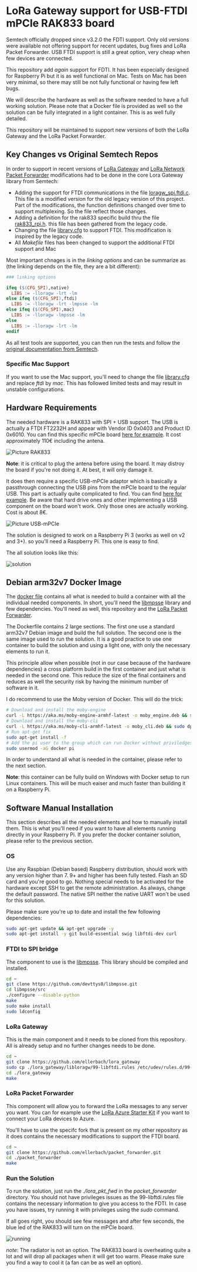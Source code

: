 # LoRa Gateway support for USB-FTDI mPCIe RAK833 board

Semtech officially dropped since v3.2.0 the FDTI support. Only old versions were available not offering support for recent updates, bug fixes and LoRa Packet Forwarder. USB FTDI support is still a great option, very cheap when few devices are connected.

This repository add *again* support for FDTI. It has been especially designed for Raspberry Pi but it is as well functional on Mac. Tests on Mac has been very minimal, so there may still be not fully functional or having few left bugs.

We will describe the hardware as well as the software needed to have a full working solution. Please note that a Docker file is provided as well so the solution can be fully integrated in a light container. This is as well fully detailed.

This repository will be maintained to support new versions of both the LoRa Gateway and the LoRa Packet Forwarder.

## Key Changes vs Original Semtech Repos

In order to support in recent versions of [LoRa Gateway](https://github.com/Lora-net/lora_gateway) and [LoRa Network Packet Forwarder](https://github.com/lora-net/packet_forwarder) modifications had to be done in the core Lora Gateway library from Semtech:

* Adding the support for FTDI communications in the file [loragw_spi.ftdi.c](libloragw\src\loragw_spi.ftdi.c). This file is a modified version for the old legacy version of this project. Part of the modifications, the function definitions changed over time to support multiplexing. So the file reflect those changes.
* Adding a definition for the rak833 specific build thru the file [rak833_rpi.h](libloragw\inc\rak833_rpi.h). this file has been gathered from the legacy code.
* Changing the file [library.cfg](libloragw\library.cfg) to support FTDI. This modification is inspired by the legacy code.
* All *Makefile* files has been changed to support the additional FTDI support and Mac

Most important chnages is in the *linking options* and can be summarize as (the linking depends on the file, they are a bit different):

```makefile
### linking options

ifeq ($(CFG_SPI),native)
  LIBS := -lloragw -lrt -lm
else ifeq ($(CFG_SPI),ftdi)
  LIBS := -lloragw -lrt -lmpsse -lm
else ifeq ($(CFG_SPI),mac)
  LIBS := -lloragw -lmpsse -lm
else
  LIBS := -lloragw -lrt -lm
endif
```

As all test tools are supported, you can then run the tests and follow the [original documentation from Semtech](original_readme.md).

### Specific Mac Support

If you want to use the Mac support, you'll need to change the file [library.cfg](libloragw\library.cfg) and replace *ftdi* by *mac*. This has followed limited tests and may result in unstable configurations.

## Hardware Requirements

The needed hardware is a RAK833 with SPI + USB support. The USB is actually a FTDI FT2232H and appear with Vendor ID 0x0403 and Product ID 0x6010.
You can find this specific mPCIe board [here for example](https://www.aliexpress.com/item/RAK833-SPI-USB-Industrial-Grade-Mini-PCIe-LoRa-Gateway-Concentrator-Module-SX1301-FT2232H-Chip-868-915MHz/32867370031.html). It cost approximately 110€ including the antena.

![Picture RAK833](/images/rak833.jpg)

**Note**: it is critical to plug the antena before using the board. It may distroy the board if you're not doing it. At best, it will only damage it.

It does then require a specific USB-mPCIe adaptor which is basically a passthrough connecting the USB pins from the mPCIe board to the regular USB. This part is actually quite complicated to find. You can find [here for example](https://www.aliexpress.com/item/Mini-PCI-Express-pcie-pci-express-PCI-E-Wireless-WWAN-to-USB-Adapter-Card-with-SIM/32657444139.html). Be aware that hard drive ones and other implementing a USB component on the board won't work. Only those ones are actually working. Cost is about 8€.

![Picture USB-mPCIe](/images/usb-ftdi.jpg)

The solution is designed to work on a Raspberry Pi 3 (works as well on v2 and 3+). so you'll need a Raspberry Pi. This one is easy to find.

The all solution looks like this:

![solution](/images/raspberry.jpg)

## Debian arm32v7 Docker Image

The [docker file](/docker/Dockerfile) contains all what is needed to build a container with all the individual needed components. In short, you'll need the [libmpsse](https://github.com/devttys0/libmpsse.git) library and few dependencies. You'll need as well, this repository and the [LoRa Packet Forwarder](https://github.com/ellerbach/packet_forwarder).

The Dockerfile contains 2 large sections. The first one use a standard arm32v7 Debian image and build the full solution. The second one is the same image used to run the solution. It is a good practice to use one container to build the solution and using a light one, with only the necessary elements to run it.

This principle allow when possible (not in our case because of the hardware dependencies) a cross platform build in the first container and just what is needed in the second one. This reduce the size of the final containers and reduces as well the security risk by having the minimum number of software in it.

I do recommend to use the Moby version of Docker. This will do the trick:

```bash
# Download and install the moby-engine
curl -L https://aka.ms/moby-engine-armhf-latest -o moby_engine.deb && sudo dpkg -i ./moby_engine.deb
# Download and install the moby-cli
curl -L https://aka.ms/moby-cli-armhf-latest -o moby_cli.deb && sudo dpkg -i ./moby_cli.deb
# Run apt-get fix
sudo apt-get install -f
# Add the pi user to the group which can run Docker without priviledges. Need to logoff and log on
sudo usermod -aG docker pi
```

In order to understand all what is needed in the container, please refer to the next section.

**Note**: this container can be fully build on Windows with Docker setup to run Linux containers. This will be much eaiser and much faster than building it on a Raspberry Pi.

## Software Manual Installation

This section describes all the needed elements and how to manually install them. This is what you'll need if you want to have all elements running directly in your Raspberry Pi. If you prefer the docker container solution, please refer to the previous section.

### OS

Use any Raspbian (Debian based) Raspberry distribution, should work with any version higher than 7. 9+ and higher has been fully tested. Flash an SD card and you're good to go. Nothing special needs to be activated for the hardware except SSH to get the remote administration. As always, change the default password. The native SPI neither the native UART won't be used for this solution.

Please make sure you're up to date and install the few following dependencies:

```bash
sudo apt-get update && apt-get upgrade -y
sudo apt-get install -y git build-essential swig libftdi-dev curl
```

### FTDI to SPI bridge

The component to use is the [libmpsse](https://github.com/devttys0/libmpsse.git). This library should be compiled and installed.

```bash
cd ~
git clone https://github.com/devttys0/libmpsse.git
cd libmpsse/src
./configure --disable-python
make
sudo make install
sudo ldconfig
```

### LoRa Gateway

This is the main component and it needs to be cloned from this repository. All is already setup and no further changes needs to be done.

```bash
cd ~
git clone https://github.com/ellerbach/lora_gateway
sudo cp ./lora_gateway/libloragw/99-libftdi.rules /etc/udev/rules.d/99-libftdi.rules
cd ./lora_gateway
make
```

### LoRa Packet Forwarder

This component will allow you to forward the LoRa messages to any server you want. You can for example use the [LoRa Azure Starter Kit](https://github.com/Azure/iotedge-lorawan-starterkit/) if you want to connect your LoRa devices to Azure.

You'll have to use the specifc fork that is present on my other repository as it does contains the necessary modifications to support the FTDI board.

```bash
cd ~
git clone https://github.com/ellerbach/packet_forwarder.git
cd ./packet_forwarder
make
```

### Run the Solution

To run the solution, just run the *./lora_pkt_fwd* in the *packet_forwarder* directory. You should not have privileges issues as the 99-libftdi.rules file contains the necessary information to give you access to the FDTI. In case you have issues, try running it with privileges using the *sudo* command.

If all goes right, you should see few messages and after few seconds, the blue led of the RAK833 will turn on the mPCIe board.

![running](/images/raspberry-radiator.jpg)

*note*: The radiator is not an option. The RAK833 board is overheating quite a lot and will drop all packages when it will get too warm. Please make sure you find a way to cool it (a fan can be as well an option).